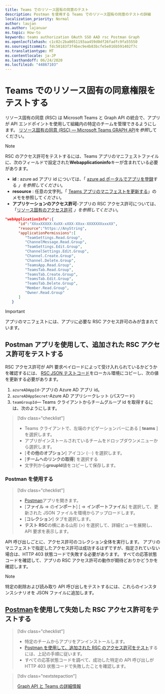 ```yaml
---
title: Teams でのリソース固有の同意のテスト
description: Postman を使用する Teams でのリソース固有の同意のテストの詳細
localization_priority: Normal
author: laujan
ms.author: lajanuar
ms.topic: How-to
keywords: teams authorization OAuth SSO AAD rsc Postman Graph
ms.openlocfilehash: c1c02c2ba0051193aa459d0df26fadfc9fa55550
ms.sourcegitcommit: fdc50183f3f4bec9e4b83bcfe5e016b591402f7c
ms.translationtype: MT
ms.contentlocale: ja-JP
ms.lasthandoff: 06/24/2020
ms.locfileid: "44867103"
---
```

# <a name="test-resource-specific-consent-permissions--in-teams"></a>Teams でのリソース固有の同意権限をテストする

リソース固有の同意 (RSC) は Microsoft Teams と Graph API の統合で、アプリが API エンドポイントを使用して組織内の特定のチームを管理できるようにします。 [リソース固有の同意 (RSC) — Microsoft Teams GRAPH API](resource-specific-consent.md)を*参照*してください。  

> [!NOTE]
>RSC のアクセス許可をテストするには、Teams アプリのマニフェストファイルに、次のフィールドで設定された**Webapplicationinfo**キーが含まれている必要があります。
>
> - **id** : azure ad アプリ id については、「 [azure ad ポータルでアプリを登録](resource-specific-consent.md#register-your-app-with-microsoft-identity-platform-via-the-azure-ad-portal)する *」を参照してください*。
> - **resource** : 任意の文字列。「 [Teams アプリのマニフェストを更新する](resource-specific-consent.md#update-your-teams-app-manifest)」のメモを参照して*ください*。
> - **アプリケーションのアクセス許可**-アプリの RSC アクセス許可については、「[リソース固有のアクセス許可](resource-specific-consent.md#resource-specific-permissions) *」を参照してください*。

```json
"webApplicationInfo":{
      "id":"XXxxXXXXX-XxXX-xXXX-XXxx-XXXXXXXxxxXX",
      "resource":"https://AnyString",
      "applicationPermissions":[
         "TeamSettings.Read.Group",
         "ChannelMessage.Read.Group",
         "TeamSettings.Edit.Group",
         "ChannelSettings.Edit.Group",
         "Channel.Create.Group",
         "Channel.Delete.Group",
         "TeamsApp.Read.Group",
         "TeamsTab.Read.Group",
         "TeamsTab.Create.Group",
         "TeamsTab.Edit.Group",
         "TeamsTab.Delete.Group",
         "Member.Read.Group",
         "Owner.Read.Group"
      ]
   }
```

>[!IMPORTANT]
>アプリのマニフェストには、アプリに必要な RSC アクセス許可のみが含まれています。

## <a name="test-added-rsc-permissions-using-the-postman-app"></a>Postman アプリを使用して、追加された RSC アクセス許可をテストする

RSC アクセス許可が API 要求ペイロードによって受け入れられているかどうかを確認するには、 [RSC JSON テストコード](test-rsc-json-file.md)をローカル環境にコピーし、次の値を更新する必要があります。

1. `azureADAppId`-アプリの Azure AD アプリ id。
1. `azureADAppSecret`-Azure AD アプリシークレット (パスワード)
1. `teamGroupId`— Teams クライアントからチームグループ id を取得するには、次のようにします。

> [!div class="checklist"]
>
> * Teams クライアントで、左端のナビゲーションバーにある [ **teams** ] を選択します。
> * アプリがインストールされているチームをドロップダウンメニューから選択します。
> * [**その他のオプション**] アイコン (&#8943;) を選択します。
> * [**チームへのリンクの取得**] を選択する 
> * 文字列から**groupId**値をコピーして保存します。

### <a name="using-postman"></a>Postman を使用する

> [!div class="checklist"]
>
> * [Postman](https://www.postman.com)アプリを開きます。
> * [**ファイル**  =>  の**インポート**] [  =>  **インポートファイル**] を選択して、更新された JSON ファイルを環境からアップロードします。  
> * [**コレクション**] タブを選択します。 
> * **テスト RSC**の横にある山形 (>) を選択して、詳細ビューを展開し、API 要求を表示します。

API 呼び出しごとに、アクセス許可のコレクション全体を実行します。 アプリのマニフェストで指定したアクセス許可は成功するはずですが、指定されていない場合は、HTTP 403 状態コードで失敗する必要があります。 すべての応答状態コードを確認して、アプリの RSC アクセス許可の動作が期待どおりかどうかを確認します。

>[!NOTE]
>特定の削除および読み取り API 呼び出しをテストするには、これらのインスタンスシナリオを JSON ファイルに追加します。

## <a name="test--revoked-rsc-permissions-using-postman"></a>[Postman](https://www.postman.com/)を使用して失効した RSC アクセス許可をテストする

> [!div class="checklist"]
>
> * 特定のチームからアプリをアンインストールします。
> * [Postman を使用して、追加された RSC のアクセス許可をテスト](#test-added-rsc-permissions-using-the-postman-app)するには、上記の手順に従います。
> * すべての応答状態コードを調べて、成功した特定の API 呼び出しが HTTP 403 状態コードで失敗したことを確認します。

> [!div class="nextstepaction"]
>
> [Graph API と Teams の詳細情報](/graph/api/resources/teams-api-overview?view=graph-rest-1.0)
